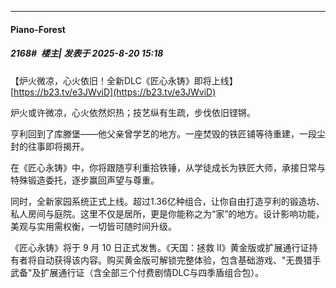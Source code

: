 ﻿
*****

####  Piano-Forest  
##### 2168#         楼主| 发表于 2025-8-20 15:18

【炉火微凉，心火依旧！全新DLC《匠心永铸》即将上线】 
[https://b23.tv/e3JWviD](https://b23.tv/e3JWviD)

炉火或许微凉，心火依然炽热；技艺纵有生疏，步伐依旧铿锵。

亨利回到了库滕堡——他父亲曾学艺的地方。一座焚毁的铁匠铺等待重建，一段尘封的往事即将揭开。

在《匠心永铸》中，你将跟随亨利重拾铁锤，从学徒成长为铁匠大师，承接日常与特殊锻造委托，逐步赢回声望与尊重。

同时，全新家园系统正式上线。超过1.36亿种组合，让你自由打造亨利的锻造坊、私人房间与庭院。这里不仅是居所，更是你能称之为“家”的地方。设计影响功能，美观与实用需权衡，一切皆可随时间升级。

《匠心永铸》将于 9 月 10 日正式发售。《天国：拯救 II》黄金版或扩展通行证持有者将自动获得该内容。购买黄金版可解锁完整体验，包含基础游戏、"无畏猎手武备"及扩展通行证（含全部三个付费剧情DLC与四季盾组合包）。

